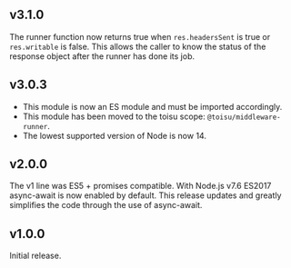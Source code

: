 ## v3.1.0

The runner function now returns true when `res.headersSent` is true or
`res.writable` is false. This allows the caller to know the status of the
response object after the runner has done its job.

## v3.0.3

- This module is now an ES module and must be imported accordingly.
- This module has been moved to the toisu scope: `@toisu/middleware-runner`.
- The lowest supported version of Node is now 14.

## v2.0.0

The v1 line was ES5 + promises compatible. With Node.js v7.6 ES2017 async-await
is now enabled by default. This release updates and greatly simplifies the code
through the use of async-await.

## v1.0.0

Initial release.
